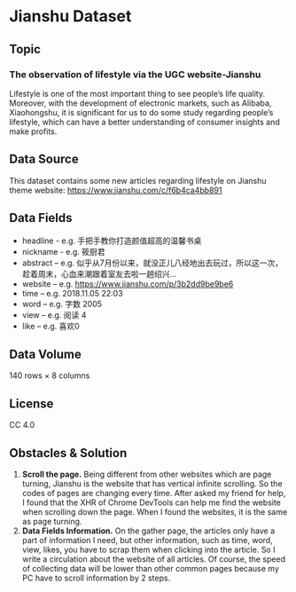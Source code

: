 # Jianshu Dataset
## Topic
### **The observation of lifestyle via the UGC website-Jianshu**

Lifestyle is one of the most important thing to see people’s life quality. Moreover, with the development of electronic markets, such as Alibaba, Xiaohongshu, it is significant for us to do some study regarding people’s lifestyle, which can have a better understanding of consumer insights and make profits.
## Data Source
This dataset contains some new articles regarding lifestyle on Jianshu theme website: 
https://www.jianshu.com/c/f6b4ca4bb891
## Data Fields
* headline - e.g. 手把手教你打造颜值超高的温馨书桌
* nickname - e.g. 筱厨君
* abstract – e.g. 似乎从7月份以来，就没正儿八经地出去玩过，所以这一次，趁着周末，心血来潮跟着室友去啦一趟绍兴...
* website – e.g. https://www.jianshu.com/p/3b2dd9be9be6
* time – e.g. 2018.11.05 22:03
* word – e.g. 字数 2005
* view – e.g. 阅读 4
* like – e.g. 喜欢0
## Data Volume
140 rows × 8 columns
## License
CC 4.0
## Obstacles & Solution
1.	**Scroll the page.** 
Being different from other websites which are page turning, Jianshu is the website that has vertical infinite scrolling. So the codes of pages are changing every time. After asked my friend for help, I found that the XHR of Chrome DevTools can help me find the website when scrolling down the page. When I found the websites, it is the same as page turning.
2.	**Data Fields Information.**
On the gather page, the articles only have a part of information I need, but other information, such as time, word, view, likes, you have to scrap them when clicking into the article. So I write a circulation about the website of all articles. Of course, the speed of collecting data will be lower than other common pages because my PC have to scroll information by 2 steps.
